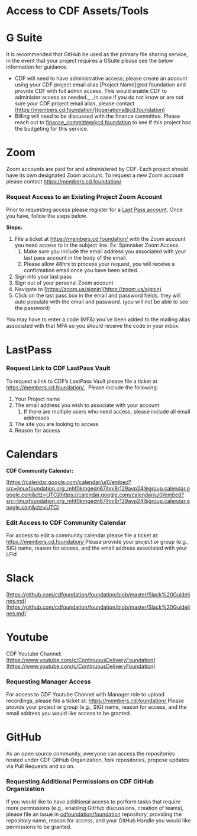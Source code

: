 # Access to CDF Assets/Tools

# G Suite

It is recommended that GitHub be used as the primary file sharing service, in the event that your project requires a GSuite please see the below information for guidance.



* CDF will need to have administrative access; please create an account using your CDF project email alias [Project Name]@cd.foundation and provide CDF with full admin access. This would enable CDF to administer access as needed._ _In case if you do not know or are not sure your CDF project email alias, please contact [https://members.cd.foundation/](operations@cd.foundation)
* Billing will need to be discussed with the finance committee. Please reach out to [finance_committee@cd.foundation](finance_committee@cd.foundation) to see if this project has the budgeting for this service.


# Zoom

Zoom accounts are paid for and administered by CDF. Each project should have its own designated Zoom account. To request a new Zoom account please contact [https://members.cd.foundation/ ](operations@cd.foundation)


### Request Access to an Existing Project Zoom Account

 

Prior to requesting access please register for a [Last Pass account](#heading=h.uv09w0ha1gb9). Once you have, follow the steps below.

**Steps:**



1. File a ticket at [https://members.cd.foundation/ ](http://operations@cd.foundation)with the Zoom account you need access to in the subject line. Ex: Spinnaker Zoom Access.
    1. Make sure you include the email address you associated with your last pass account in the body of the email.
    2. Please allow 48hrs to process your request, you will receive a confirmation email once you have been added.
2. Sign into your last pass
3. Sign out of your personal Zoom account
4. Navigate to [https://zoom.us/signin](https://zoom.us/signin)
5. Click on the last pass box in the email and password fields. they will auto populate with the email and password. (you will not be able to see the password)

You may have to enter a code (MFA) you've been added to the mailing alias associated with that MFA so you should receive the code in your inbox.


# LastPass


### Request Link to CDF LastPass Vault

To request a link to CDF’s LastPass Vault please file a ticket at  [https://members.cd.foundation/ ](http://operations@cd.foundation). Please include the following:

1. Your Project name
2. The email address you wish to associate with your account
    1. If there are multiple users who need access, please include all email addresses	
3. The site you are looking to access
4. Reason for access


# Calendars

**CDF Community Calendar:**

[https://calendar.google.com/calendar/u/0/embed?src=linuxfoundation.org_mhf0kmgedn67ihni8r129avp24@group.calendar.google.com&ctz=UTC](https://calendar.google.com/calendar/u/0/embed?src=linuxfoundation.org_mhf0kmgedn67ihni8r129avp24@group.calendar.google.com&ctz=UTC) 


### Edit Access to CDF Community Calendar

For access to edit a community calendar please file a ticket at: [https://members.cd.foundation/ ](https://members.cd.foundation/) Please provide your project or group (e.g., SIG) name, reason for access, and the email address associated with your LFid


# Slack 

[https://github.com/cdfoundation/foundation/blob/master/Slack%20Guidelines.md](https://github.com/cdfoundation/foundation/blob/master/Slack%20Guidelines.md) 


# Youtube

CDF Youtube Channel: [https://www.youtube.com/c/ContinuousDeliveryFoundation](https://www.youtube.com/c/ContinuousDeliveryFoundation)


### Requesting Manager Access

For access to CDF Youtube Channel with Manager role to upload recordings, please file a ticket at: [https://members.cd.foundation/ ](http://operations@cd.foundation) Please provide your project or group (e.g., SIG) name, reason for access, and the email address you would like access to be granted.


# GitHub

As an open source community, everyone can access the repositories hosted under CDF GitHub Organization, fork repositories, propose updates via Pull Requests and so on. 


### Requesting Additional Permissions on CDF GitHub Organization

If you would like to have additional access to perform tasks that require more permissions (e.g., enabling GitHub discussions, creation of teams), please file an issue in [cdfoundation/foundation](https://github.com/cdfoundation/foundation/issues) repository, providing the repository name, reason for access, and your GitHub Handle you would like permissions to be granted.
